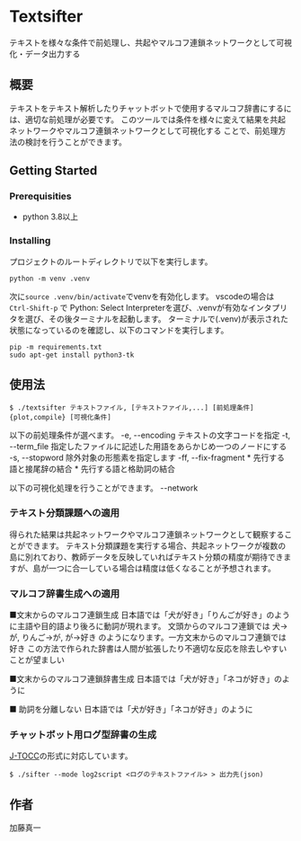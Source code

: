 # Textsifter

テキストを様々な条件で前処理し、共起やマルコフ連鎖ネットワークとして可視化・データ出力する

## 概要

テキストをテキスト解析したりチャットボットで使用するマルコフ辞書にするには、適切な前処理が必要です。
このツールでは条件を様々に変えて結果を共起ネットワークやマルコフ連鎖ネットワークとして可視化する
ことで、前処理方法の検討を行うことができます。

## Getting Started

### Prerequisities

* python 3.8以上

### Installing

プロジェクトのルートディレクトリで以下を実行します。
```
python -m venv .venv
```
次に`source .venv/bin/activate`でvenvを有効化します。
vscodeの場合は`Ctrl-Shift-p` で Python: Select Interpreterを選び、.venvが有効なインタプリタを選び、その後ターミナルを起動します。
ターミナルで(.venv)が表示された状態になっているのを確認し、以下のコマンドを実行します。
```
pip -m requirements.txt
sudo apt-get install python3-tk
```

## 使用法

```
$ ./textsifter テキストファイル, [テキストファイル,...] [前処理条件] {plot,compile} [可視化条件]
```
以下の前処理条件が選べます。
-e, --encoding テキストの文字コードを指定
-t, --term_file 指定したファイルに記述した用語をあらかじめ一つのノードにする
-s, --stopword 除外対象の形態素を指定します
-ff, --fix-fragment 
       * 先行する語と接尾辞の結合
       * 先行する語と格助詞の結合

以下の可視化処理を行うことができます。
--network 

### テキスト分類課題への適用
得られた結果は共起ネットワークやマルコフ連鎖ネットワークとして観察することができます。
テキスト分類課題を実行する場合、共起ネットワークが複数の島に別れており、教師データを反映していればテキスト分類の精度が期待できますが、島が一つに合一している場合は精度は低くなることが予想されます。

### マルコフ辞書生成への適用
■文末からのマルコフ連鎖生成
日本語では「犬が好き」「りんごが好き」のように主語や目的語より後ろに動詞が現れます。
文頭からのマルコフ連鎖では
犬→が, りんご→が, が→好き
のようになります。一方文末からのマルコフ連鎖では 
好き
この方法で作られた辞書は人間が拡張したり不適切な反応を除去しやすいことが望ましい

■文末からのマルコフ連鎖辞書生成
日本語では「犬が好き」「ネコが好き」のように

■ 助詞を分離しない
日本語では「犬が好き」「ネコが好き」のように

### チャットボット用ログ型辞書の生成
[J-TOCC](http://nakamata.info/database/)の形式に対応しています。
```
$ ./sifter --mode log2script <ログのテキストファイル> > 出力先(json)
```

## 作者
加藤真一